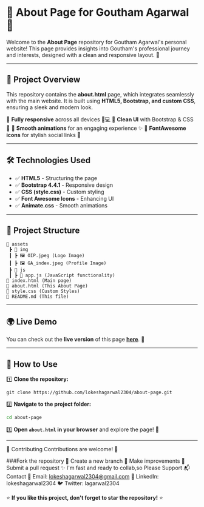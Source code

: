 # 🌟 About Page for Goutham Agarwal 🌟

Welcome to the **About Page** repository for Goutham Agarwal's personal website! This page provides insights into Goutham's professional journey and interests, designed with a clean and responsive layout. 🚀

---

## 📌 Project Overview
This repository contains the **about.html** page, which integrates seamlessly with the main website. It is built using **HTML5, Bootstrap, and custom CSS**, ensuring a sleek and modern look. 

🔹 **Fully responsive** across all devices 📱💻
🔹 **Clean UI** with Bootstrap & CSS 🎨
🔹 **Smooth animations** for an engaging experience ✨
🔹 **FontAwesome icons** for stylish social links 🔗

---

## 🛠 Technologies Used

- ✅ **HTML5** - Structuring the page
- ✅ **Bootstrap 4.4.1** - Responsive design
- ✅ **CSS (style.css)** - Custom styling
- ✅ **Font Awesome Icons** - Enhancing UI
- ✅ **Animate.css** - Smooth animations

---

## 📂 Project Structure
```
📂 assets
 ┣ 📂 img
 ┃ ┣ 🖼 OIP.jpeg (Logo Image)
 ┃ ┣ 🖼 GA_index.jpeg (Profile Image)
 ┣ 📂 js
 ┃ ┣ 📜 app.js (JavaScript functionality)
📜 index.html (Main page)
📜 about.html (This About Page)
📜 style.css (Custom Styles)
📜 README.md (This file)
```
---

## 🌍 Live Demo
You can check out the **live version** of this page **[here](https://lokeshagarwal2304.github.io/GA-Portfolio/)**. 🔗

---

## 🚀 How to Use

1️⃣ **Clone the repository:**
   ```
   git clone https://github.com/lokeshagarwal2304/about-page.git
   ```
2️⃣ **Navigate to the project folder:**
   ```sh
   cd about-page
   ```
3️⃣ **Open `about.html` in your browser** and explore the page! 🎉

---
🤝 Contributing
Contributions are welcome! 🎉

###Fork the repository 🍴
Create a new branch 🔀
Make improvements 🔧
Submit a pull request ✨
I'm fast and ready to collab,so Please Support
📬 Contact
📧 Email: lokeshagarwal2304@gmail.com 💼 LinkedIn: lokeshagarwal2304 🐦 Twitter: lagarwal2304



⭐ **If you like this project, don't forget to star the repository!** ⭐

